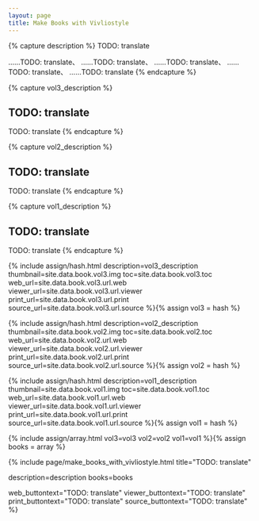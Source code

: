 ```yaml
---
layout: page
title: Make Books with Vivliostyle
---
```



<script>
  window.location.href = window.location.origin + '/ja/make_books_with_vivliostyle';
</script>

{% capture description %}
TODO: translate

<i class="mdi mdi-alpha-a-circle toc__type"></i>……TODO: translate、
<i class="mdi mdi-alpha-b-circle toc__type"></i>……TODO: translate、
<i class="mdi mdi-alpha-c-circle toc__type"></i>……TODO: translate、
<i class="mdi mdi-alpha-d-circle toc__type"></i>……TODO: translate、
<i class="mdi mdi-alpha-e-circle toc__type"></i>……TODO: translate
{% endcapture %}


{% capture vol3_description %}
## TODO: translate

TODO: translate
{% endcapture %}


{% capture vol2_description %}
## TODO: translate

TODO: translate
{% endcapture %}


{% capture vol1_description %}
## TODO: translate

TODO: translate
{% endcapture %}


{% include assign/hash.html
  description=vol3_description
  thumbnail=site.data.book.vol3.img
  toc=site.data.book.vol3.toc
  web_url=site.data.book.vol3.url.web
  viewer_url=site.data.book.vol3.url.viewer
  print_url=site.data.book.vol3.url.print
  source_url=site.data.book.vol3.url.source
%}{% assign vol3 = hash %}


{% include assign/hash.html
  description=vol2_description
  thumbnail=site.data.book.vol2.img
  toc=site.data.book.vol2.toc
  web_url=site.data.book.vol2.url.web
  viewer_url=site.data.book.vol2.url.viewer
  print_url=site.data.book.vol2.url.print
  source_url=site.data.book.vol2.url.source
%}{% assign vol2 = hash %}


{% include assign/hash.html
  description=vol1_description
  thumbnail=site.data.book.vol1.img
  toc=site.data.book.vol1.toc
  web_url=site.data.book.vol1.url.web
  viewer_url=site.data.book.vol1.url.viewer
  print_url=site.data.book.vol1.url.print
  source_url=site.data.book.vol1.url.source
%}{% assign vol1 = hash %}


{% include assign/array.html
  vol3=vol3
  vol2=vol2
  vol1=vol1
%}{% assign books = array %}


{% include page/make_books_with_vivliostyle.html
  title="TODO: translate"

  description=description
  books=books

  web_buttontext="TODO: translate"
  viewer_buttontext="TODO: translate"
  print_buttontext="TODO: translate"
  source_buttontext="TODO: translate"
%}

